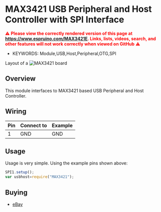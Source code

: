 <!--- Copyright (c) 2019 Christian-W. Budde. See the file LICENSE for copying permission. -->
MAX3421 USB Peripheral and Host Controller with SPI Interface
==============================================================

<span style="color:red">:warning: **Please view the correctly rendered version of this page at https://www.espruino.com/MAX3421E. Links, lists, videos, search, and other features will not work correctly when viewed on GitHub** :warning:</span>

* KEYWORDS: Module,USB,Host,Peripheral,OTG,SPI

Layout of a ![MAX3421](MAX3421/MAX3421.png) board

Overview
------------------

This module interfaces to MAX3421 based USB Peripheral and Host Controller.


Wiring
-------------------

| Pin      | Connect to | Example |
|----------|------------|---------|
| 1        | GND        | GND     |

Usage
-------------------

Usage is very simple. Using the example pins shown above:

```JavaScript 
SPI1.setup();  
var usbhost=require("MAX3421");
```

Buying
-----


* [eBay](https://www.ebay.com/sch/i.html?&_nkw=Mini+USB+Host+Shield+max3421)

